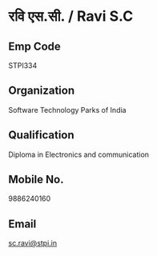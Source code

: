 	 	
# रवि एस.सी. / Ravi S.C 

## Emp Code
STPI334

## Organization
Software Technology Parks of India

## Qualification
Diploma in Electronics and communication

## Mobile No.
9886240160

## Email
sc.ravi@stpi.in 



